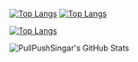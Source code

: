 
[![Top Langs](https://github-readme-stats.vercel.app/api/top-langs/?username=PullPushSingar)](https://github.com/anuraghazra/github-readme-stats)
[![Top Langs](https://github-readme-stats.vercel.app/api/top-langs/?username=PullPushSingar&exclude_repo=github-readme-stats,TetrisOOPProject)](https://github.com/PullPushSingar/github-readme-stats)

[![Top Langs](https://github-readme-stats.vercel.app/api/top-langs/?username=PullPushSingar&hide_progress=true)](https://github.com/anuraghazra/github-readme-stats)

  <img align="left" alt="PullPushSingar's GitHub Stats" src="https://github-readme-stats.vercel.app/api?username=PullPushSingar&show_icons=true&hide_border=false&title_color=ff652f&icon_color=FFE400&bg_color=09131B&text_color=ffffff&border_color=0c1a25" />


